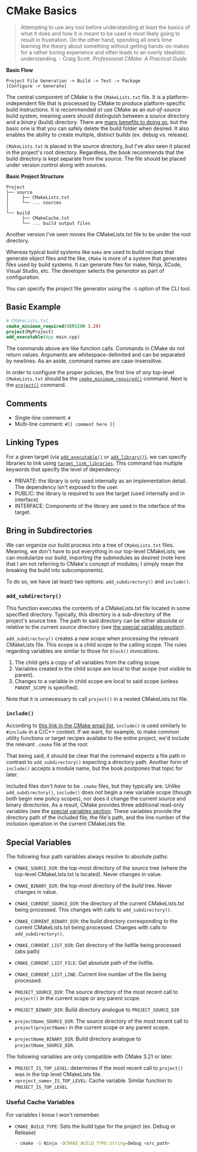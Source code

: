 # CMake Basics

> Attempting to use any tool before understanding at least the basics of what it does and how it is meant to be used is most likely going to result in frustration. On the other hand, spending all one’s
time learning the theory about something without getting hands-on makes for a rather boring experience and often leads to an overly idealistic understanding.
    \- Craig Scott. *Professional CMake: A Practical Guide*

**Basic Flow**

    Project File Generation -> Build -> Test -> Package
    [Configure -> Generate]                

The central component of CMake is the `CMakeLists.txt` file. It is a platform-independent file that is processed by CMake to produce platform-specific build instructions. It is recommended ot use CMake as an *out-of-source* build system, meaning users should distinguish between a *source* directory and a *binary* (build) directory. There are [many benefits to doing so](https://johnfarrier.com/in-source-vs-out-of-source-builds/), but the basic one is that you can safely delete the build folder when desired. It also enables the ability to create multiple, distinct builds (ex. debug vs. release). 

`CMakeLists.txt` is placed in the source directory, but I've also seen it placed in the project's root directory. Regardless, the book recommends that the build directory is kept separate from the source. The file should be placed under version control along with sources.


**Basic Project Structure**

```
Project
├── source
│     ├── CMakeLists.txt
│     └── ... sources
│
└── build
      ├── CMakeCache.txt
      └── ... build output files
```

Another version I've seen moves the CMakeLists.txt file to be under the root directory.

Whereas typical build systems like `make` are used to build recipes that generate object files and the like, `CMake` is more of a system that generates files used by build systems. It can generate files for make, Ninja, XCode, Visual Studio, etc. The developer selects the *generator* as part of configuration.

You can specify the project file generator using the `-G` option of the CLI tool.


## Basic Example

```cmake
# CMakeLists.txt
cmake_minimum_required(VERSION 3.20)
project(MyProject)
add_executable(App main.cpp)
```

The commands above are like function calls. Commands in CMake do not return values. Arguments are whitespace-delimited and can be separated by newlines. As an aside, command names are case-insensitive.

In order to configure the proper policies, the first line of *any* top-level `CMakeLists.txt` should be the [`cmake_minimum_required()`](https://cmake.org/cmake/help/latest/command/cmake_minimum_required.html#cmake-minimum-required) command. Next is the [`project()`](https://cmake.org/cmake/help/latest/command/project.html#project) command.

## Comments

- Single-line comment: `#`
- Multi-line comment: `#[[ comment here ]]`

## Linking Types

For a given target (via [`add_executable()`](https://cmake.org/cmake/help/latest/command/add_executable.html) or [`add_library()`](https://cmake.org/cmake/help/latest/command/add_library.html)), we can specify libraries to link using [`target_link_libraries`](https://cmake.org/cmake/help/latest/command/target_link_libraries.html). This command has multiple keywords that specify the level of dependency:

- PRIVATE: the library is only used internally as an implementation detail. The dependency isn't exposed to the user.
- PUBLIC: the library is required to use the target (used internally and in interface)
- INTERFACE: Components of the library are used in the interface of the target.

## Bring in Subdirectories

We can organize our build process into a tree of `CMakeLists.txt` files. Meaning, we don't have to put everything in our top-level CMakeLists; we can modularize our build, importing the submodules as desired (note here that I am not referring to CMake's concept of modules; I simply mean the breaking the build into subcomponents).

To do so, we have (at least) two options: `add_subdirectory()` and `include()`. 

### `add_subdirectory()`

This function executes the contents of a CMakeLists.txt file located in some specified directory. Typically, this directory is a sub-directory of the project's source tree. The path to said directory can be either absolute or relative to the current *source* directory (see [the special variables section](#special-variables)). 

`add_subdirectory()` creates a new scope when processing the relevant CMakeLists file. This scope is a child scope to the calling scope. The rules regarding variables are similar to those for `block()` invocations. 

1. The child gets a copy of all variables from the calling scope.
2. Variables created in the child scope are local to that scope (not visible to parent).
3. Changes to a variable in child scope are local to said scope (unless `PARENT_SCOPE` is specified).

Note that it is unnecessary to call `project()` in a nested CMakeLists.txt file. 

### `include()`

According to [this link in the CMake email list](https://cmake.org/pipermail/cmake/2007-November/017897.html), `include()` is used similarly to `#include` in a C/C++ context. If we want, for example, to make common utility functions or target recipes availabe to the entire project, we'd include the relevant `.cmake` file at the root.

That being said, it should be clear that the command expects a file path in contrast to `add_subdirectory()` expecting a directory path. Another form of `include()` accepts a module name, but the book postpones that topic for later.

Included files don't *have* to be `.cmake` files, but they typically are. 
Unlike `add_subdirectory()`, `include()` does *not* begin a new variable scope (though both begin new policy scopes), nor does it change the current source and binary directories. As a result, CMake provides three additional read-only variables (see the [special variables section](#special-variables). These variables provide the directory path of the included file, the file's path, and the line number of the inclusion operation in the current CMakeLists file.

## Special Variables

The following four path variables always resolve to absolute paths:

- `CMAKE_SOURCE_DIR`: the top-most directory of the *source* tree (where the top-level CMakeLists.txt is located). Never changes in value.
- `CMAKE_BINARY_DIR`: the top-most directory of the *build* tree. Never changes in value.
- `CMAKE_CURRENT_SOURCE_DIR`: the directory of the current CMakeLists.txt being processed. This changes with calls to `add_subdirectory()`.
- `CMAKE_CURRENT_BINARY_DIR`: the build directory corresponding to the current CMakeLists.txt being processed. Changes with calls to `add_subdirectory()`.

- `CMAKE_CURRENT_LIST_DIR`: Get directory of the listfile being processed (abs path)
- `CMAKE_CURRENT_LIST_FILE`: Get absolute path of the listfile.
- `CMAKE_CURRENT_LIST_LINE`: Current line number of the file being processed.

- `PROJECT_SOURCE_DIR`: The source directory of the most recent call to `project()` in the current scope or any parent scope.
- `PROJECT_BINARY_DIR`: Build directory analogue to `PROJECT_SOURCE_DIR`
- `projectName_SOURCE_DIR`: The source directory of the most recent call to `project(projectName)` in the current scope or any parent scope.
- `projectName_BINARY_DIR`: Build directory analogue to `projectName_SOURCE_DIR`.


The following variables are only compatible with CMake 3.21 or later.
- `PROJECT_IS_TOP_LEVEL`: determines if the most recent call to `project()` was in the top level CMakeLists file.
- `<project_name>_IS_TOP_LEVEL`: Cache variable. Similar function to `PROJECT_IS_TOP_LEVEL`


### Useful Cache Variables 

For variables I know I won't remember.

- `CMAKE_BUILD_TYPE`: Sets the build type for the project (ex. Debug or Release)
  
    ```bash
    - cmake -G Ninja -DCMAKE_BUILD_TYPE:String=Debug <src_path>
    ```
